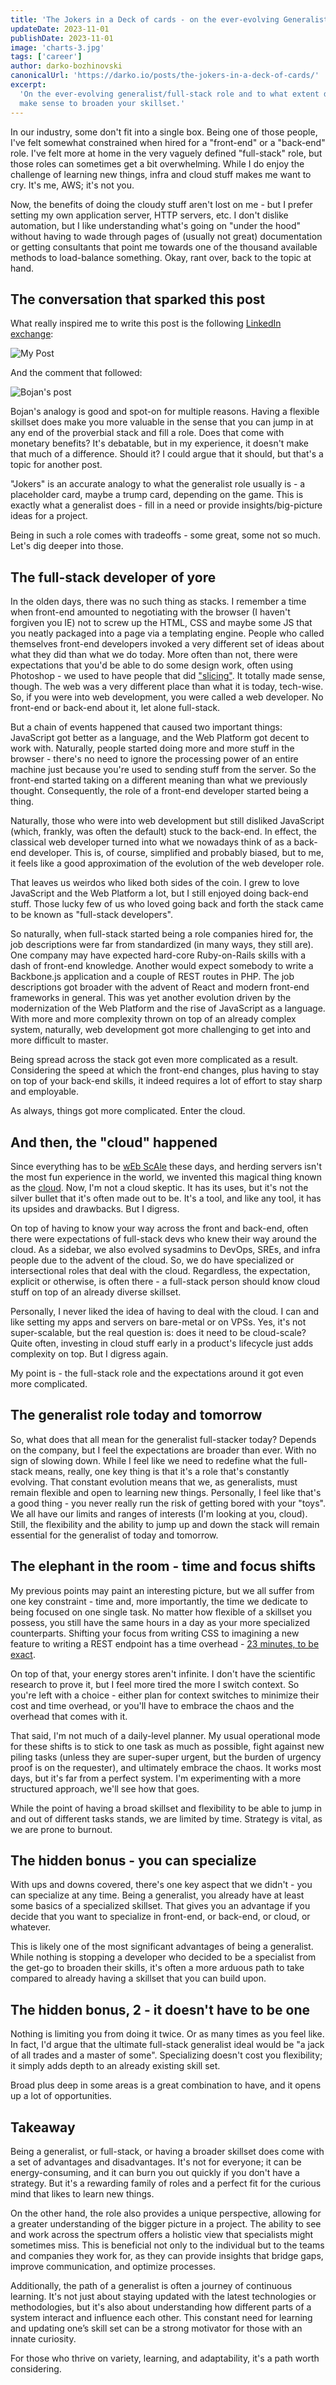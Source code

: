 ```yaml
---
title: 'The Jokers in a Deck of cards - on the ever-evolving Generalist Role'
updateDate: 2023-11-01
publishDate: 2023-11-01
image: 'charts-3.jpg'
tags: ['career']
author: darko-bozhinovski
canonicalUrl: 'https://darko.io/posts/the-jokers-in-a-deck-of-cards/'
excerpt:
  'On the ever-evolving generalist/full-stack role and to what extent does it
  make sense to broaden your skillset.'
---
```


In our industry, some don't fit into a single box. Being one of those people,
I've felt somewhat constrained when hired for a "front-end" or a "back-end"
role. I've felt more at home in the very vaguely defined "full-stack" role, but
those roles can sometimes get a bit overwhelming. While I do enjoy the challenge
of learning new things, infra and cloud stuff makes me want to cry. It's me,
AWS; it's not you.

Now, the benefits of doing the cloudy stuff aren't lost on me - but I prefer
setting my own application server, HTTP servers, etc. I don't dislike
automation, but I like understanding what's going on "under the hood" without
having to wade through pages of (usually not great) documentation or getting
consultants that point me towards one of the thousand available methods to
load-balance something. Okay, rant over, back to the topic at hand.

## The conversation that sparked this post

What really inspired me to write this post is the following
[LinkedIn exchange](https://www.linkedin.com/feed/update/urn:li:activity:7117142861547999232/):

![My Post](/li-post-darko.png)

And the comment that followed:

![Bojan's post](/li-post-bojan.png)

Bojan's analogy is good and spot-on for multiple reasons. Having a flexible
skillset does make you more valuable in the sense that you can jump in at any
end of the proverbial stack and fill a role. Does that come with monetary
benefits? It's debatable, but in my experience, it doesn't make that much of a
difference. Should it? I could argue that it should, but that's a topic for
another post.

"Jokers" is an accurate analogy to what the generalist role usually is - a
placeholder card, maybe a trump card, depending on the game. This is exactly
what a generalist does - fill in a need or provide insights/big-picture ideas
for a project.

Being in such a role comes with tradeoffs - some great, some not so much. Let's
dig deeper into those.

## The full-stack developer of yore

In the olden days, there was no such thing as stacks. I remember a time when
front-end amounted to negotiating with the browser (I haven't forgiven you IE)
not to screw up the HTML, CSS and maybe some JS that you neatly packaged into a
page via a templating engine. People who called themselves front-end developers
invoked a very different set of ideas about what they did than what we do today.
More often than not, there were expectations that you'd be able to do some
design work, often using Photoshop - we used to have people that did
["slicing"](<https://en.wikipedia.org/wiki/Slicing_(interface_design)>). It
totally made sense, though. The web was a very different place than what it is
today, tech-wise. So, if you were into web development, you were called a web
developer. No front-end or back-end about it, let alone full-stack.

But a chain of events happened that caused two important things: JavaScript got
better as a language, and the Web Platform got decent to work with. Naturally,
people started doing more and more stuff in the browser - there's no need to
ignore the processing power of an entire machine just because you're used to
sending stuff from the server. So the front-end started taking on a different
meaning than what we previously thought. Consequently, the role of a front-end
developer started being a thing.

Naturally, those who were into web development but still disliked JavaScript
(which, frankly, was often the default) stuck to the back-end. In effect, the
classical web developer turned into what we nowadays think of as a back-end
developer. This is, of course, simplified and probably biased, but to me, it
feels like a good approximation of the evolution of the web developer role.

That leaves us weirdos who liked both sides of the coin. I grew to love
JavaScript and the Web Platform a lot, but I still enjoyed doing back-end stuff.
Those lucky few of us who loved going back and forth the stack came to be known
as "full-stack developers".

So naturally, when full-stack started being a role companies hired for, the job
descriptions were far from standardized (in many ways, they still are). One
company may have expected hard-core Ruby-on-Rails skills with a dash of
front-end knowledge. Another would expect somebody to write a Backbone.js
application and a couple of REST routes in PHP. The job descriptions got broader
with the advent of React and modern front-end frameworks in general. This was
yet another evolution driven by the modernization of the Web Platform and the
rise of JavaScript as a language. With more and more complexity thrown on top of
an already complex system, naturally, web development got more challenging to
get into and more difficult to master.

Being spread across the stack got even more complicated as a result. Considering
the speed at which the front-end changes, plus having to stay on top of your
back-end skills, it indeed requires a lot of effort to stay sharp and
employable.

As always, things got more complicated. Enter the cloud.

## And then, the "cloud" happened

Since everything has to be
[wEb ScAle](https://www.reddit.com/r/ProgrammerHumor/comments/62rsd0/mongodb_is_web_scale/)
these days, and herding servers isn't the most fun experience in the world, we
invented this magical thing known as the
[cloud](https://en.wikipedia.org/wiki/Cloud_computing). Now, I'm not a cloud
skeptic. It has its uses, but it's not the silver bullet that it's often made
out to be. It's a tool, and like any tool, it has its upsides and drawbacks. But
I digress.

On top of having to know your way across the front and back-end, often there
were expectations of full-stack devs who knew their way around the cloud. As a
sidebar, we also evolved sysadmins to DevOps, SREs, and infra people due to the
advent of the cloud. So, we do have specialized or intersectional roles that
deal with the cloud. Regardless, the expectation, explicit or otherwise, is
often there - a full-stack person should know cloud stuff on top of an already
diverse skillset.

Personally, I never liked the idea of having to deal with the cloud. I can and
like setting my apps and servers on bare-metal or on VPSs. Yes, it's not
super-scalable, but the real question is: does it need to be cloud-scale? Quite
often, investing in cloud stuff early in a product's lifecycle just adds
complexity on top. But I digress again.

My point is - the full-stack role and the expectations around it got even more
complicated.

## The generalist role today and tomorrow

So, what does that all mean for the generalist full-stacker today? Depends on
the company, but I feel the expectations are broader than ever. With no sign of
slowing down. While I feel like we need to redefine what the full-stack means,
really, one key thing is that it's a role that's constantly evolving. That
constant evolution means that we, as generalists, must remain flexible and open
to learning new things. Personally, I feel like that's a good thing - you never
really run the risk of getting bored with your "toys". We all have our limits
and ranges of interests (I'm looking at you, cloud). Still, the flexibility and
the ability to jump up and down the stack will remain essential for the
generalist of today and tomorrow.

## The elephant in the room - time and focus shifts

My previous points may paint an interesting picture, but we all suffer from one
key constraint - time and, more importantly, the time we dedicate to being
focused on one single task. No matter how flexible of a skillset you possess,
you still have the same hours in a day as your more specialized counterparts.
Shifting your focus from writing CSS to imagining a new feature to writing a
REST endpoint has a time overhead -
[23 minutes, to be exact](https://ics.uci.edu/~gmark/chi08-mark.pdf).

On top of that, your energy stores aren't infinite. I don't have the scientific
research to prove it, but I feel more tired the more I switch context. So you're
left with a choice - either plan for context switches to minimize their cost and
time overhead, or you'll have to embrace the chaos and the overhead that comes
with it.

That said, I'm not much of a daily-level planner. My usual operational mode for
these shifts is to stick to one task as much as possible, fight against new
piling tasks (unless they are super-super urgent, but the burden of urgency
proof is on the requester), and ultimately embrace the chaos. It works most
days, but it's far from a perfect system. I'm experimenting with a more
structured approach, we'll see how that goes.

While the point of having a broad skillset and flexibility to be able to jump in
and out of different tasks stands, we are limited by time. Strategy is vital, as
we are prone to burnout.

## The hidden bonus - you can specialize

With ups and downs covered, there's one key aspect that we didn't - you can
specialize at any time. Being a generalist, you already have at least some
basics of a specialized skillset. That gives you an advantage if you decide that
you want to specialize in front-end, or back-end, or cloud, or whatever.

This is likely one of the most significant advantages of being a generalist.
While nothing is stopping a developer who decided to be a specialist from the
get-go to broaden their skills, it's often a more arduous path to take compared
to already having a skillset that you can build upon.

## The hidden bonus, 2 - it doesn't have to be one

Nothing is limiting you from doing it twice. Or as many times as you feel like.
In fact, I'd argue that the ultimate full-stack generalist ideal would be "a
jack of all trades and a master of some". Specializing doesn't cost you
flexibility; it simply adds depth to an already existing skill set.

Broad plus deep in some areas is a great combination to have, and it opens up a
lot of opportunities.

## Takeaway

Being a generalist, or full-stack, or having a broader skillset does come with a
set of advantages and disadvantages. It's not for everyone; it can be
energy-consuming, and it can burn you out quickly if you don't have a strategy.
But it's a rewarding family of roles and a perfect fit for the curious mind that
likes to learn new things.

On the other hand, the role also provides a unique perspective, allowing for a
greater understanding of the bigger picture in a project. The ability to see and
work across the spectrum offers a holistic view that specialists might sometimes
miss. This is beneficial not only to the individual but to the teams and
companies they work for, as they can provide insights that bridge gaps, improve
communication, and optimize processes.

Additionally, the path of a generalist is often a journey of continuous
learning. It's not just about staying updated with the latest technologies or
methodologies, but it's also about understanding how different parts of a system
interact and influence each other. This constant need for learning and updating
one’s skill set can be a strong motivator for those with an innate curiosity.

For those who thrive on variety, learning, and adaptability, it's a path worth
considering.
